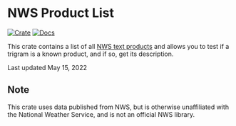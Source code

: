 # NWS Product List

[![Crate](https://img.shields.io/crates/v/nws-product-list.svg)](https://crates.io/crates/nws-product-list)
[![Docs](https://docs.rs/nws-product-list/badge.svg)](https://docs.rs/nws-product-list)

This crate contains a list of all [NWS text products](https://forecast.weather.gov/product_types.php?site=NWS)
and allows you to test if a trigram is a known product, and if so, get its description.

Last updated May 15, 2022

## Note

This crate uses data published from NWS, but is otherwise unaffiliated with the National Weather Service,
and is not an official NWS library.